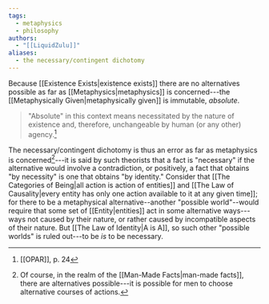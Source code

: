```yaml
---
tags:
  - metaphysics
  - philosophy
authors:
  - "[[LiquidZulu]]"
aliases:
  - the necessary/contingent dichotomy
---
```


Because [[Existence Exists|existence exists]] there are no alternatives possible as far as [[Metaphysics|metaphysics]] is concerned---the [[Metaphysically Given|metaphysically given]] is immutable, *absolute*.

>"Absolute" in this context means necessitated by the nature of existence and, therefore, unchangeable by human (or any other) agency.[^1]

The necessary/contingent dichotomy is thus an error as far as metaphysics is concerned[^2]---it is said by such theorists that a fact is "necessary" if the alternative would involve a contradiction, or positively, a fact that obtains "by necessity" is one that obtains "by identity." Consider that [[The Categories of Being|all action is action of entities]] and [[The Law of Causality|every entity has only one action available to it at any given time]]; for there to be a metaphysical alternative--another "possible world"--would require that some set of [[Entity|entities]] act in some alternative ways---ways not caused by their nature, or rather caused by incompatible aspects of their nature. But [[The Law of Identity|A is A]], so such other "possible worlds" is ruled out---to be *is* to be necessary.

[^1]: [[OPAR]], p. 24
[^2]: Of course, in the realm of the [[Man-Made Facts|man-made facts]], there are alternatives possible---it is possible for men to choose alternative courses of actions.